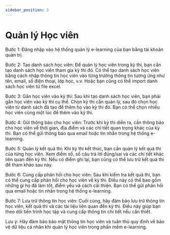 ```yaml
---
sidebar_position: 3
---
```


# Quản lý Học viên

Bước 1: Đăng nhập vào hệ thống quản lý e-learning của bạn bằng tài khoản quản trị.

Bước 2: Tạo danh sách học viên: Để quản lý học viên trong kỳ thi, bạn cần tạo danh sách học viên tham gia kỳ thi đó. Có thể tạo danh sách học viên bằng cách nhập thông tin học viên vào từng trường thông tin tương ứng như tên, email, số điện thoại, lớp học, v.v. Hoặc bạn cũng có thể import danh sách học viên từ file excel.

Bước 3: Gắn học viên vào kỳ thi: Sau khi tạo danh sách học viên, bạn phải gắn học viên vào kỳ thi cụ thể. Chọn kỳ thi cần quản lý, sau đó chọn học viên từ danh sách đã tạo để thêm họ vào kỳ thi đó. Bạn có thể chọn nhiều học viên cùng một lúc để thêm vào kỳ thi.

Bước 4: Gửi thông báo cho học viên: Trước khi kỳ thi diễn ra, cần thông báo cho học viên về thời gian, địa điểm và các chi tiết quan trọng khác của kỳ thi. Bạn có thể gửi thông báo qua email hoặc tin nhắn trong hệ thống e-learning.

Bước 5: Quản lý kết quả thi: Khi kỳ thi kết thúc, bạn cần quản lý kết quả thi của từng học viên. Xem điểm số, số câu trả lời đúng/sai và các chi tiết khác liên quan đến kỳ thi. Nếu có điểm ghi lại, bạn cũng có thể lưu trữ kết quả thi để tham khảo sau này.

Bước 6: Cung cấp phản hồi cho học viên: Sau khi kiểm tra kết quả thi, bạn có thể cung cấp phản hồi cho học viên về kỳ thi. Điều này có thể bao gồm những gì họ đã làm tốt, điểm yếu và cách cải thiện. Bạn có thể gửi phản hồi qua email hoặc tin nhắn trong hệ thống e-learning.

Bước 7: Lưu trữ thông tin học viên: Cuối cùng, hãy đảm bảo lưu trữ thông tin học viên, kết quả thi và các tài liệu liên quan đến kỳ thi. Điều này giúp bạn theo dõi tiến trình học tập và cung cấp thông tin chi tiết nếu cần thiết.

Lưu ý: Hãy đảm bảo bảo mật thông tin học viên và tuân thủ quy định về bảo vệ dữ liệu cá nhân khi quản lý học viên trong phần mềm e-learning.
